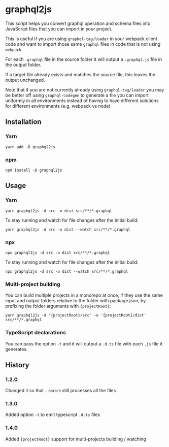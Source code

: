 # graphql2js

This script helps you convert graphql operation and schema files into JavaScript files that you can import
in your project.

This is useful if you are using `graphql-tag/loader` in your webpack client code and want to import those
same `graphql` files in code that is not using `webpack`.

For each `.graphql` file in the source folder it will output a `.graphql.js` file in the output folder.

If a target file already exists and matches the source file, this leaves the output unchanged.

Note that if you are not currently already using `graphql-tag/loader` you may be better off using
`graphql-codegen` to generate a file you can import uniformly in all environments instead of having
to have different solutions for different environments (e.g. webpack vs node)

## Installation

### Yarn

`yarn add -D graphql2js`

### npm

`npm install -D graphql2js`

## Usage

### Yarn 

`yarn graphql2js -d src -o dist src/**/*.graphql`

To stay running and watch for file changes after the initial build:

`yarn graphql2js -d src -o dist --watch src/**/*.graphql`

### npx 

`npx graphql2js -d src -o dist src/**/*.graphql`

To stay running and watch for file changes after the initial build:

`npx graphql2js -d src -o dist --watch src/**/*.graphql`

### Multi-project building

You can build multiple projects in a monorepo at once, if they use the same input and output
folders relative to the folder with package.json, by prefixing the folder arguments with `{projectRoot}`:

`yarn graphql2js -d '{projectRoot}/src' -o '{projectRoot}/dist' src/**/*.graphql`

### TypeScript declarations

You can pass the option `-t` and it will output a `.d.ts` file with each `.js` file it generates.

## History

### 1.2.0

Changed it so that `--watch` still processes all the files

### 1.3.0

Added option `-t` to emit typescript `.d.ts` files

### 1.4.0

Added `{projectRoot}` support for multi-projects building / watching
